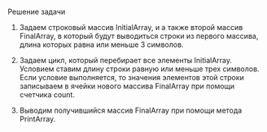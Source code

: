 Решение задачи

1. Задаем строковый массив InitialArray, и а также второй массив FinalArray, в который будут выводиться строки из первого массива, длина которых равна или меньше 3 символов.

2. Задаем цикл, который перебирает все элементы InitialArray. Условием ставим длину строки равную или меньше трех символов. Если условие выполняется, то значения элементов этой строки записываем в ячейки нового массива FinalArray при помощи счетчика count.

3. Выводим получившийся массив FinalArray при помощи метода PrintArray.


